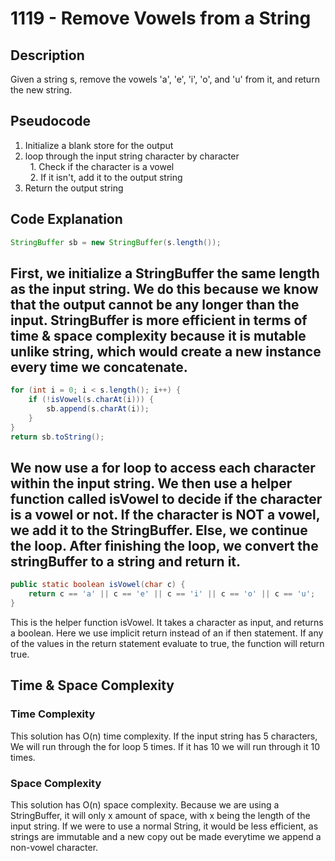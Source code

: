 # 1119 - Remove Vowels from a String
## Description
Given a string s, remove the vowels 'a', 'e', 'i', 'o', and 'u' from it, and return the new string.

## Pseudocode
1. Initialize a blank store for the output
2. loop through the input string character by character\
&nbsp; 1. Check if the character is a vowel\
&nbsp; 2. If it isn't, add it to the output string
3. Return the output string

## Code Explanation
```java
StringBuffer sb = new StringBuffer(s.length());
```
First, we initialize a StringBuffer the same length as the input string.
We do this because we know that the output cannot be any longer than the input.
StringBuffer is more efficient in terms of time & space complexity because it is mutable
unlike string, which would create a new instance every time we concatenate.
---
```java
for (int i = 0; i < s.length(); i++) {
    if (!isVowel(s.charAt(i))) {
        sb.append(s.charAt(i));
    }
}
return sb.toString();
```
We now use a for loop to access each character within the input string.
We then use a helper function called isVowel to decide if the character
is a vowel or not. If the character is NOT a vowel, we add it to the StringBuffer.
Else, we continue the loop. After finishing the loop, we convert the stringBuffer
to a string and return it.
---
```java
public static boolean isVowel(char c) {
    return c == 'a' || c == 'e' || c == 'i' || c == 'o' || c == 'u';
}
```
This is the helper function isVowel. It takes a character as input, and returns
a boolean. Here we use implicit return instead of an if then statement.
If any of the values in the return statement evaluate to true, the function will
return true.

## Time & Space Complexity
### Time Complexity
This solution has O(n) time complexity. If the input string has 5 characters,
We will run through the for loop 5 times. If it has 10 we will run through it 10 times.
### Space Complexity
This solution has O(n) space complexity. Because we are using a StringBuffer,
it will only x amount of space, with x being the length of the input string.
If we were to use a normal String, it would be less efficient, as strings are
immutable and a new copy out be made everytime we append a non-vowel character.